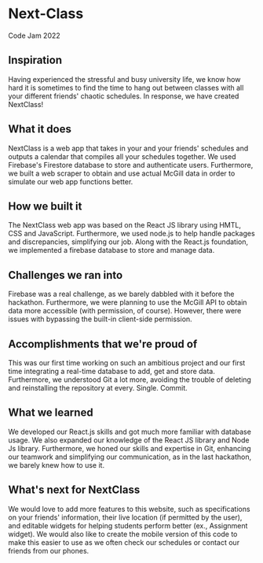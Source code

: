 # Next-Class
Code Jam 2022 

## Inspiration
Having experienced the stressful and busy university life, we know how hard it is sometimes to find the time to hang out between classes with all your different friends' chaotic schedules. In response, we have created NextClass!

## What it does
NextClass is a web app that takes in your and your friends' schedules and outputs a calendar that compiles all your schedules together. We used Firebase's Firestore database to store and authenticate users. Furthermore, we built a web scraper to obtain and use actual McGill data in order to simulate our web app functions better. 

## How we built it
The NextClass web app was based on the React JS library using HMTL, CSS and JavaScript. Furthermore, we used node.js to help handle packages and discrepancies, simplifying our job. Along with the React.js foundation, we implemented a firebase database to store and manage data. 

## Challenges we ran into
Firebase was a real challenge, as we barely dabbled with it before the hackathon. Furthermore, we were planning to use the McGill API to obtain data more accessible (with permission, of course). However, there were issues with bypassing the built-in client-side permission.

## Accomplishments that we're proud of
This was our first time working on such an ambitious project and our first time integrating a real-time database to add, get and store data. Furthermore, we understood Git a lot more, avoiding the trouble of deleting and reinstalling the repository at every. Single. Commit.

## What we learned
We developed our React.js skills and got much more familiar with database usage. We also expanded our knowledge of the React JS library and Node Js library. Furthermore, we honed our skills and expertise in Git, enhancing our teamwork and simplifying our communication, as in the last hackathon, we barely knew how to use it. 

## What's next for NextClass
We would love to add more features to this website, such as specifications on your friends' information, their live location (if permitted by the user), and editable widgets for helping students perform better (ex., Assignment widget). We would also like to create the mobile version of this code to make this easier to use as we often check our schedules or contact our friends from our phones.





